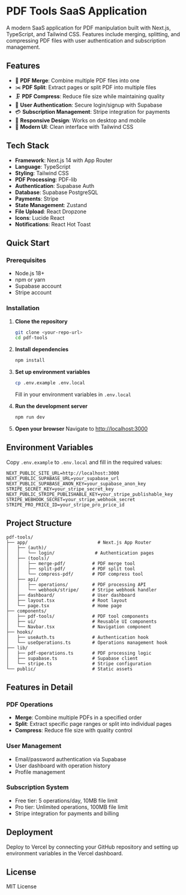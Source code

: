 # PDF Tools SaaS Application

A modern SaaS application for PDF manipulation built with Next.js, TypeScript, and Tailwind CSS. Features include merging, splitting, and compressing PDF files with user authentication and subscription management.

## Features

- 🔄 **PDF Merge**: Combine multiple PDF files into one
- ✂️ **PDF Split**: Extract pages or split PDF into multiple files  
- 🗜️ **PDF Compress**: Reduce file size while maintaining quality
- 🔐 **User Authentication**: Secure login/signup with Supabase
- 💳 **Subscription Management**: Stripe integration for payments
- 📱 **Responsive Design**: Works on desktop and mobile
- 🎨 **Modern UI**: Clean interface with Tailwind CSS

## Tech Stack

- **Framework**: Next.js 14 with App Router
- **Language**: TypeScript
- **Styling**: Tailwind CSS
- **PDF Processing**: PDF-lib
- **Authentication**: Supabase Auth
- **Database**: Supabase PostgreSQL
- **Payments**: Stripe
- **State Management**: Zustand
- **File Upload**: React Dropzone
- **Icons**: Lucide React
- **Notifications**: React Hot Toast

## Quick Start

### Prerequisites

- Node.js 18+ 
- npm or yarn
- Supabase account
- Stripe account

### Installation

1. **Clone the repository**
   ```bash
   git clone <your-repo-url>
   cd pdf-tools
   ```

2. **Install dependencies**
   ```bash
   npm install
   ```

3. **Set up environment variables**
   ```bash
   cp .env.example .env.local
   ```
   
   Fill in your environment variables in `.env.local`

4. **Run the development server**
   ```bash
   npm run dev
   ```

5. **Open your browser**
   Navigate to [http://localhost:3000](http://localhost:3000)

## Environment Variables

Copy `.env.example` to `.env.local` and fill in the required values:

```env
NEXT_PUBLIC_SITE_URL=http://localhost:3000
NEXT_PUBLIC_SUPABASE_URL=your_supabase_url
NEXT_PUBLIC_SUPABASE_ANON_KEY=your_supabase_anon_key
STRIPE_SECRET_KEY=your_stripe_secret_key
NEXT_PUBLIC_STRIPE_PUBLISHABLE_KEY=your_stripe_publishable_key
STRIPE_WEBHOOK_SECRET=your_stripe_webhook_secret
STRIPE_PRO_PRICE_ID=your_stripe_pro_price_id
```

## Project Structure

```
pdf-tools/
├── app/                          # Next.js App Router
│   ├── (auth)/
│   │   └── login/               # Authentication pages
│   ├── (tools)/
│   │   ├── merge-pdf/          # PDF merge tool
│   │   ├── split-pdf/          # PDF split tool
│   │   └── compress-pdf/       # PDF compress tool
│   ├── api/
│   │   ├── operations/         # PDF processing API
│   │   └── webhook/stripe/     # Stripe webhook handler
│   ├── dashboard/              # User dashboard
│   ├── layout.tsx              # Root layout
│   └── page.tsx                # Home page
├── components/
│   ├── pdf-tools/              # PDF tool components
│   ├── ui/                     # Reusable UI components
│   └── Navbar.tsx              # Navigation component
├── hooks/
│   ├── useAuth.ts              # Authentication hook
│   └── useOperations.ts        # Operations management hook
├── lib/
│   ├── pdf-operations.ts       # PDF processing logic
│   ├── supabase.ts             # Supabase client
│   └── stripe.ts               # Stripe configuration
└── public/                     # Static assets
```

## Features in Detail

### PDF Operations

- **Merge**: Combine multiple PDFs in a specified order
- **Split**: Extract specific page ranges or split into individual pages
- **Compress**: Reduce file size with quality control

### User Management

- Email/password authentication via Supabase
- User dashboard with operation history
- Profile management

### Subscription System

- Free tier: 5 operations/day, 10MB file limit
- Pro tier: Unlimited operations, 100MB file limit
- Stripe integration for payments and billing

## Deployment

Deploy to Vercel by connecting your GitHub repository and setting up environment variables in the Vercel dashboard.

## License

MIT License
